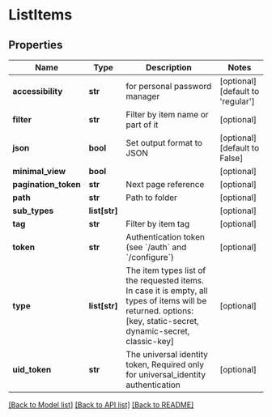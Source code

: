 # ListItems

## Properties
Name | Type | Description | Notes
------------ | ------------- | ------------- | -------------
**accessibility** | **str** | for personal password manager | [optional] [default to 'regular']
**filter** | **str** | Filter by item name or part of it | [optional] 
**json** | **bool** | Set output format to JSON | [optional] [default to False]
**minimal_view** | **bool** |  | [optional] 
**pagination_token** | **str** | Next page reference | [optional] 
**path** | **str** | Path to folder | [optional] 
**sub_types** | **list[str]** |  | [optional] 
**tag** | **str** | Filter by item tag | [optional] 
**token** | **str** | Authentication token (see &#x60;/auth&#x60; and &#x60;/configure&#x60;) | [optional] 
**type** | **list[str]** | The item types list of the requested items. In case it is empty, all types of items will be returned. options: [key, static-secret, dynamic-secret, classic-key] | [optional] 
**uid_token** | **str** | The universal identity token, Required only for universal_identity authentication | [optional] 

[[Back to Model list]](../README.md#documentation-for-models) [[Back to API list]](../README.md#documentation-for-api-endpoints) [[Back to README]](../README.md)


